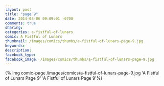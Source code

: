 ```yaml
---
layout: post
title: "page 9"
date: 2014-08-06 09:09:01 -0700
comments: true
sharing: 
categories: a-fistful-of-lunars
comic: A Fistful of Lunars
thumbnail: /images/comics/thumbs/a-fistful-of-lunars-page-9.jpg
keywords: 
description: 
facebook_type: 
facebook_image: /images/comics/thumbs/a-fistful-of-lunars-page-9.jpg
---
```

{% img comic-page /images/comics/a-fistful-of-lunars-page-9.jpg 'A Fistful of Lunars Page 9' 'A Fistful of Lunars Page 9'%}